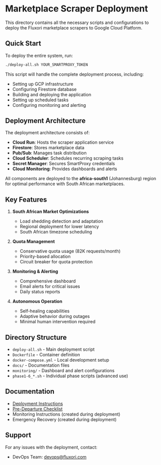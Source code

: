 # Marketplace Scraper Deployment

This directory contains all the necessary scripts and configurations to deploy the Fluxori marketplace scrapers to Google Cloud Platform.

## Quick Start

To deploy the entire system, run:

```bash
./deploy-all.sh YOUR_SMARTPROXY_TOKEN
```

This script will handle the complete deployment process, including:

- Setting up GCP infrastructure
- Configuring Firestore database
- Building and deploying the application
- Setting up scheduled tasks
- Configuring monitoring and alerting

## Deployment Architecture

The deployment architecture consists of:

- **Cloud Run**: Hosts the scraper application service
- **Firestore**: Stores marketplace data
- **Pub/Sub**: Manages task distribution
- **Cloud Scheduler**: Schedules recurring scraping tasks
- **Secret Manager**: Secures SmartProxy credentials
- **Cloud Monitoring**: Provides dashboards and alerts

All components are deployed to the **africa-south1** (Johannesburg) region for optimal performance with South African marketplaces.

## Key Features

1. **South African Market Optimizations**

   - Load shedding detection and adaptation
   - Regional deployment for lower latency
   - South African timezone scheduling

2. **Quota Management**

   - Conservative quota usage (82K requests/month)
   - Priority-based allocation
   - Circuit breaker for quota protection

3. **Monitoring & Alerting**

   - Comprehensive dashboard
   - Email alerts for critical issues
   - Daily status reports

4. **Autonomous Operation**
   - Self-healing capabilities
   - Adaptive behavior during outages
   - Minimal human intervention required

## Directory Structure

- `deploy-all.sh` - Main deployment script
- `Dockerfile` - Container definition
- `docker-compose.yml` - Local development setup
- `docs/` - Documentation files
- `monitoring/` - Dashboard and alert configurations
- `phase1-6_*.sh` - Individual phase scripts (advanced use)

## Documentation

- [Deployment Instructions](/DEPLOYMENT_INSTRUCTIONS.md)
- [Pre-Departure Checklist](/deployment/docs/PRE_DEPARTURE_CHECKLIST.md)
- Monitoring Instructions (created during deployment)
- Emergency Recovery (created during deployment)

## Support

For any issues with the deployment, contact:

- DevOps Team: devops@fluxori.com
